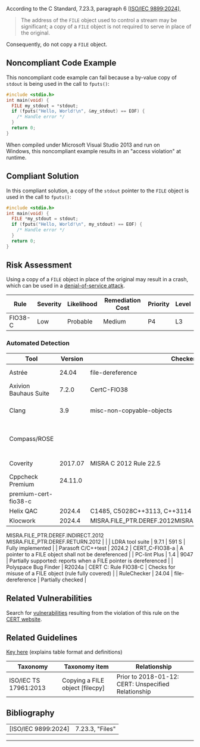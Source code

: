 According to the C Standard, 7.23.3, paragraph 6 \[[ISO/IEC 9899:2024](AA.-Bibliography_87152170.html#AA.Bibliography-ISO-IEC9899-2024)\],
> The address of the `FILE` object used to control a stream may be significant; a copy of a `FILE` object is not required to serve in place of the original.

Consequently, do not copy a `FILE` object.
## Noncompliant Code Example
This noncompliant code example can fail because a by-value copy of `stdout` is being used in the call to `fputs()`:
``` c
#include <stdio.h>
int main(void) {
  FILE my_stdout = *stdout;
  if (fputs("Hello, World!\n", &my_stdout) == EOF) {
    /* Handle error */
  }
  return 0;
}
```
When compiled under Microsoft Visual Studio 2013 and run on Windows, this noncompliant example results in an "access violation" at runtime.
## Compliant Solution
In this compliant solution, a copy of the `stdout` pointer to the `FILE` object is used in the call to `fputs()`:
``` c
#include <stdio.h>
int main(void) {
  FILE *my_stdout = stdout;
  if (fputs("Hello, World!\n", my_stdout) == EOF) {
    /* Handle error */
  }
  return 0;
}
```
## Risk Assessment
Using a copy of a `FILE` object in place of the original may result in a crash, which can be used in a [denial-of-service attack](BB.-Definitions_87152273.html#BB.Definitions-denial-of-service).

| Rule | Severity | Likelihood | Remediation Cost | Priority | Level |
| ----|----|----|----|----|----|
| FIO38-C | Low | Probable | Medium | P4 | L3 |

### Automated Detection

| Tool | Version | Checker | Description |
| ----|----|----|----|
| Astrée | 24.04 | file-dereference | Partially checked |
| Axivion Bauhaus Suite | 7.2.0 | CertC-FIO38 | Fully implemented |
| Clang | 3.9 | misc-non-copyable-objects | Checked with clang-tidy |
| Compass/ROSE |  |  | Can detect simple violations of this rule |
| Coverity | 2017.07 | MISRA C 2012 Rule 22.5 | Partially implemented |
| Cppcheck Premium | 24.11.0
 | premium-cert-fio38-c |  |
| Helix QAC | 2024.4 | C1485, C5028C++3113, C++3114 |  |
| Klocwork | 2024.4 | MISRA.FILE_PTR.DEREF.2012MISRA.FILE_PTR.DEREF.CAST.2012
MISRA.FILE_PTR.DEREF.INDIRECT.2012
MISRA.FILE_PTR.DEREF.RETURN.2012 |  |
| LDRA tool suite | 9.7.1 | 591 S | Fully implemented |
| Parasoft C/C++test | 2024.2 | CERT_C-FIO38-a | A pointer to a FILE object shall not be dereferenced |
| PC-lint Plus | 1.4 | 9047 | Partially supported: reports when a FILE pointer is dereferenced |
| Polyspace Bug Finder | R2024a | CERT C: Rule FIO38-C | Checks for misuse of a FILE object (rule fully covered) |
| RuleChecker | 24.04 | file-dereference | Partially checked |

## Related Vulnerabilities
Search for [vulnerabilities](BB.-Definitions_87152273.html#BB.Definitions-vulnerability) resulting from the violation of this rule on the [CERT website](https://www.kb.cert.org/vulnotes/bymetric?searchview&query=FIELD+KEYWORDS+contains+FIO38-C).
## Related Guidelines
[Key here](https://wiki.sei.cmu.edu/confluence/display/c/How+this+Coding+Standard+is+Organized#HowthisCodingStandardisOrganized-RelatedGuidelines) (explains table format and definitions)

| Taxonomy | Taxonomy item | Relationship |
| ----|----|----|
| ISO/IEC TS 17961:2013 | Copying a FILE object [filecpy] | Prior to 2018-01-12: CERT: Unspecified Relationship |

## Bibliography

|  |  |
| ----|----|
| [ISO/IEC 9899:2024] | 7.23.3, "Files" |

------------------------------------------------------------------------
[](../c/FIO37-C_%20Do%20not%20assume%20that%20fgets__%20or%20fgetws__%20returns%20a%20nonempty%20string%20when%20successful) [](../c/Rule%2009_%20Input%20Output%20_FIO_) [](https://wiki.sei.cmu.edu/confluence/pages/viewpage.action?pageId=87152175)
